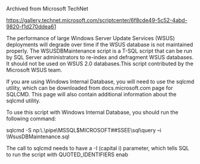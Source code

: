 Archived from Microsoft TechNet

https://gallery.technet.microsoft.com/scriptcenter/6f8cde49-5c52-4abd-9820-f1d270ddea61

The performance of large Windows Server Update Services (WSUS) deployments will
degrade over time if the WSUS database is not maintained properly. The 
WSUSDBMaintenance script is a T-SQL script that can be run by SQL Server 
administrators to re-index and defragment WSUS databases. It should not be used 
on WSUS 2.0 databases.This script contributed by the Microsoft WSUS team.

If you are using Windows Internal Database, you will need to use the sqlcmd 
utility, which can be downloaded from docs.microsoft.com page for SQLCMD. This 
page will also contain additional information about the sqlcmd utility.

To use this script with Windows Internal Database, you should run the following 
command:

sqlcmd -S np:\\.\pipe\MSSQL$MICROSOFT##SSEE\sql\query –i <scriptLocation>\WsusDBMaintenance.sql

The call to sqlcmd needs to have a -I (capital i) parameter, which tells SQL to
run the script with QUOTED_IDENTIFIERS enab